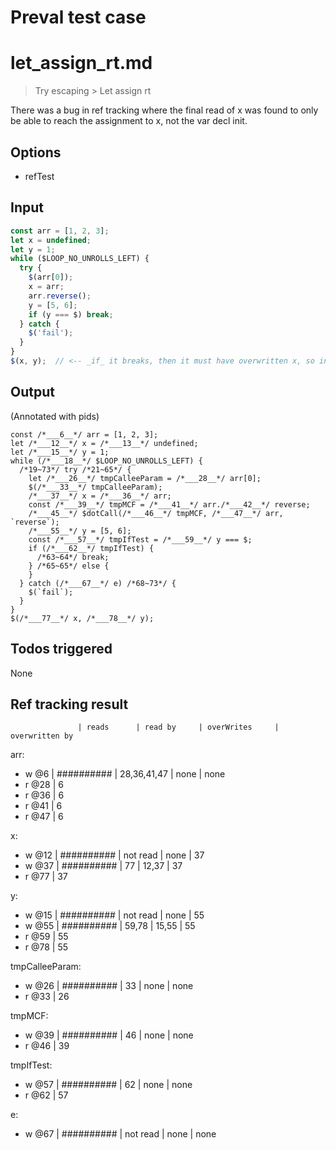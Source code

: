 # Preval test case

# let_assign_rt.md

> Try escaping > Let assign rt

There was a bug in ref tracking where the final read of x was found to
only be able to reach the assignment to x, not the var decl init.

## Options

- refTest

## Input

`````js filename=intro
const arr = [1, 2, 3];
let x = undefined;
let y = 1;
while ($LOOP_NO_UNROLLS_LEFT) {
  try {
    $(arr[0]);
    x = arr;
    arr.reverse();
    y = [5, 6];
    if (y === $) break;
  } catch {
    $('fail');
  }
}
$(x, y);  // <-- _if_ it breaks, then it must have overwritten x, so init is not reachable here
`````


## Output

(Annotated with pids)

`````filename=intro
const /*___6__*/ arr = [1, 2, 3];
let /*___12__*/ x = /*___13__*/ undefined;
let /*___15__*/ y = 1;
while (/*___18__*/ $LOOP_NO_UNROLLS_LEFT) {
  /*19~73*/ try /*21~65*/ {
    let /*___26__*/ tmpCalleeParam = /*___28__*/ arr[0];
    $(/*___33__*/ tmpCalleeParam);
    /*___37__*/ x = /*___36__*/ arr;
    const /*___39__*/ tmpMCF = /*___41__*/ arr./*___42__*/ reverse;
    /*___45__*/ $dotCall(/*___46__*/ tmpMCF, /*___47__*/ arr, `reverse`);
    /*___55__*/ y = [5, 6];
    const /*___57__*/ tmpIfTest = /*___59__*/ y === $;
    if (/*___62__*/ tmpIfTest) {
      /*63~64*/ break;
    } /*65~65*/ else {
    }
  } catch (/*___67__*/ e) /*68~73*/ {
    $(`fail`);
  }
}
$(/*___77__*/ x, /*___78__*/ y);
`````


## Todos triggered


None


## Ref tracking result


                   | reads      | read by     | overWrites     | overwritten by
arr:
  - w @6       | ########## | 28,36,41,47 | none           | none
  - r @28      | 6
  - r @36      | 6
  - r @41      | 6
  - r @47      | 6

x:
  - w @12      | ########## | not read    | none           | 37
  - w @37      | ########## | 77          | 12,37          | 37
  - r @77      | 37

y:
  - w @15      | ########## | not read    | none           | 55
  - w @55      | ########## | 59,78       | 15,55          | 55
  - r @59      | 55
  - r @78      | 55

tmpCalleeParam:
  - w @26          | ########## | 33          | none           | none
  - r @33          | 26

tmpMCF:
  - w @39          | ########## | 46          | none           | none
  - r @46          | 39

tmpIfTest:
  - w @57          | ########## | 62          | none           | none
  - r @62          | 57

e:
  - w @67          | ########## | not read    | none           | none
